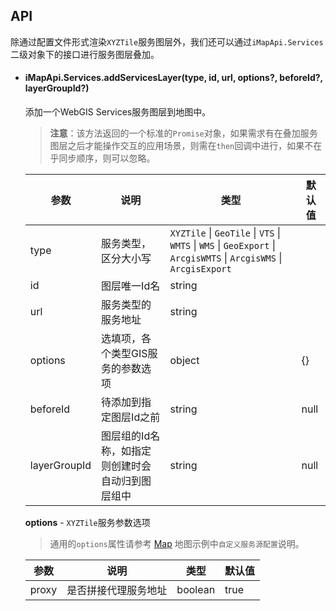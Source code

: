 ## API

除通过配置文件形式渲染`XYZTile`服务图层外，我们还可以通过`iMapApi.Services`二级对象下的接口进行服务图层叠加。

- #### iMapApi.Services.addServicesLayer(type, id, url, options?, beforeId?, layerGroupId?)
	添加一个WebGIS Services服务图层到地图中。
	
	> **注意**：该方法返回的一个标准的`Promise`对象，如果需求有在叠加服务图层之后才能操作交互的应用场景，则需在`then`回调中进行，如果不在乎同步顺序，则可以忽略。

	| 参数 | 说明 | 类型 | 默认值 |
	| --- | --- | --- | --- |
	| type | 服务类型，区分大小写 | `XYZTile` \| `GeoTile` \| `VTS` \| `WMTS` \| `WMS` \| `GeoExport` \| `ArcgisWMTS` \| `ArcgisWMS` \| `ArcgisExport` |
	| id | 图层唯一Id名 | string |
	| url | 服务类型的服务地址 | string |
	| options | 选填项，各个类型GIS服务的参数选项 | object | {} |
	| beforeId | 待添加到指定图层Id之前 | string | null |
	| layerGroupId | 图层组的Id名称，如指定则创建时会自动归到图层组中 | string | null |

	**options** - `XYZTile`服务参数选项

	> 通用的`options`属性请参考 [Map](/components/map-cn/) 地图示例中`自定义服务源配置`说明。

	| 参数 | 说明 | 类型 | 默认值 |
	| --- | --- | --- | --- |
	| proxy | 是否拼接代理服务地址 | boolean | true |
